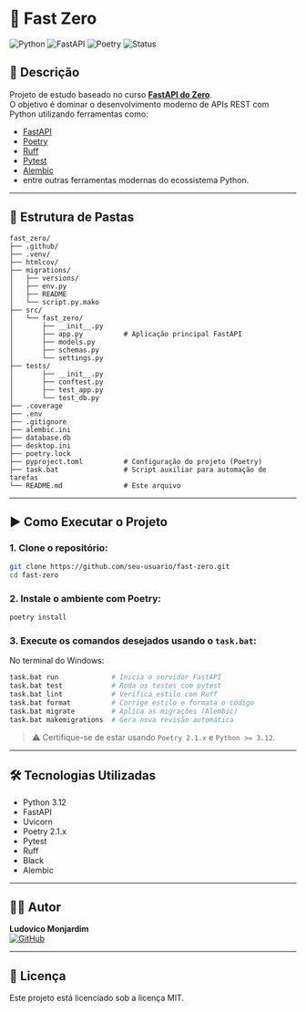 # 🚀 Fast Zero

![Python](https://img.shields.io/badge/Python-3.12-blue)
![FastAPI](https://img.shields.io/badge/FastAPI-%F0%9F%9A%80-green)
![Poetry](https://img.shields.io/badge/Poetry-2.1.2-blueviolet)
![Status](https://img.shields.io/badge/Status-Em%20Desenvolvimento-yellow)

## 📄 Descrição

Projeto de estudo baseado no curso **[FastAPI do Zero](https://fastapidozero.dunossauro.com/)**.  
O objetivo é dominar o desenvolvimento moderno de APIs REST com Python utilizando ferramentas como:

- [FastAPI](https://fastapi.tiangolo.com/)
- [Poetry](https://python-poetry.org/)
- [Ruff](https://docs.astral.sh/ruff/)
- [Pytest](https://docs.pytest.org/)
- [Alembic](https://alembic.sqlalchemy.org/)
- entre outras ferramentas modernas do ecossistema Python.

---

## 📂 Estrutura de Pastas

```
fast_zero/
├── .github/
├── .venv/
├── htmlcov/
├── migrations/
│   ├── versions/
│   ├── env.py
│   ├── README
│   └── script.py.mako
├── src/
│   └── fast_zero/
│       ├── __init__.py
│       ├── app.py          # Aplicação principal FastAPI
│       ├── models.py
│       ├── schemas.py
│       └── settings.py          
├── tests/
│       ├── __init__.py
│       ├── conftest.py
│       ├── test_app.py
│       └── test_db.py          
├── .coverage
├── .env 
├── .gitignore
├── alembic.ini
├── database.db
├── desktop.ini
├── poetry.lock
├── pyproject.toml          # Configuração do projeto (Poetry)
├── task.bat                # Script auxiliar para automação de tarefas
└── README.md               # Este arquivo
```

---

## ▶️ Como Executar o Projeto

### 1. Clone o repositório:

```bash
git clone https://github.com/seu-usuario/fast-zero.git
cd fast-zero
```

### 2. Instale o ambiente com Poetry:

```bash
poetry install
```

### 3. Execute os comandos desejados usando o `task.bat`:

No terminal do Windows:

```bash
task.bat run             # Inicia o servidor FastAPI
task.bat test            # Roda os testes com pytest
task.bat lint            # Verifica estilo com Ruff
task.bat format          # Corrige estilo e formata o código
task.bat migrate         # Aplica as migrações (Alembic)
task.bat makemigrations  # Gera nova revisão automática
```

> ⚠️ Certifique-se de estar usando `Poetry 2.1.x` e `Python >= 3.12`.

---

## 🛠 Tecnologias Utilizadas

- Python 3.12
- FastAPI
- Uvicorn
- Poetry 2.1.x
- Pytest
- Ruff
- Black
- Alembic

---

## 👨‍💻 Autor

**Ludovico Monjardim**  
[![GitHub](https://img.shields.io/badge/GitHub-ludovicomonjardim-black?logo=github)](https://github.com/ludovicomonjardim)

---

## 📜 Licença

Este projeto está licenciado sob a licença MIT.
